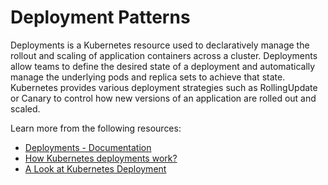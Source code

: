 # Deployment Patterns

Deployments is a Kubernetes resource used to declaratively manage the rollout and scaling of application containers across a cluster. Deployments allow teams to define the desired state of a deployment and automatically manage the underlying pods and replica sets to achieve that state. Kubernetes provides various deployment strategies such as RollingUpdate or Canary to control how new versions of an application are rolled out and scaled.

Learn more from the following resources:

- [Deployments - Documentation](https://kubernetes.io/docs/concepts/workloads/controllers/deployment/)
- [How Kubernetes deployments work?](https://www.youtube.com/watch?v=mNK14yXIZF4)
- [A Look at Kubernetes Deployment](https://thenewstack.io/kubernetes/a-look-at-kubernetes-deployment/)
